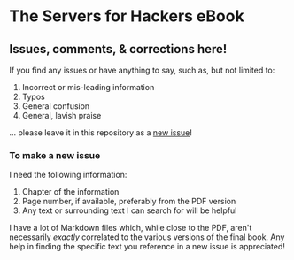The Servers for Hackers eBook
=========

## Issues, comments, & corrections here!

If you find any issues or have anything to say, such as, but not limited to:

1. Incorrect or mis-leading information
2. Typos
3. General confusion
4. General, lavish praise

... please leave it in this repository as a [new issue](https://github.com/Servers-for-Hackers/the-book/issues)!

### To make a new issue

I need the following information:

1. Chapter of the information
2. Page number, if available, preferably from the PDF version
3. Any text or surrounding text I can search for will be helpful

I have a lot of Markdown files which, while close to the PDF, aren't necessarily *exactly* correlated to the various versions of the final book. Any help in finding the specific text you reference in a new issue is appreciated!
